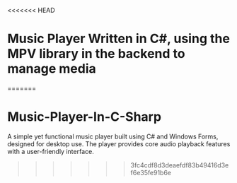 <<<<<<< HEAD
# Music Player Written in C#, using the MPV library in the backend to manage media
=======
# Music-Player-In-C-Sharp
A simple yet functional music player built using C# and Windows Forms, designed for desktop use. The player provides core audio playback features with a user-friendly interface.
>>>>>>> 3fc4cdf8d3deaefdf83b49416d3ef6e35fe91b6e
